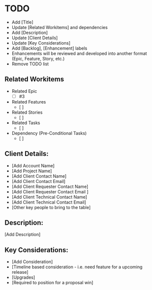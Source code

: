 # TODO 
* Add [Title]
* Update [Related Workitems] and dependencies
* Add [Description]
* Update [Client Details]
* Update [Key Considerations]
* Add [Backlog], [Enhancement] labels
* Enhancements will be reviewed and developed into another format (Epic, Feature, Story, etc.)
* Remove TODO list

## Related Workitems
* Related Epic
  - [ ] #3
* Related Features
  - [ ]  
* Related Stories
  - [ ]  
* Related Tasks
  - [ ]  
* Dependency (Pre-Conditional Tasks) 
  - [ ] 

## Client Details:
* [Add Account Name]
* [Add Project Name]
* [Add Client Contact Name]
* [Add Client Contact Email]
* [Add Client Requester Contact Name]
* [Add Client Requester Contact Email ]
* [Add Client Technical Contact Name]
* [Add Client Technical Contact Email]
* [Other key people to bring to the table]

## Description:
[Add Description]

## Key Considerations:
* [Add Consideration]
* [Timeline based consideration - i.e. need feature for a upcoming release]
* [Upgrades]
* [Required to position for a proposal win]
